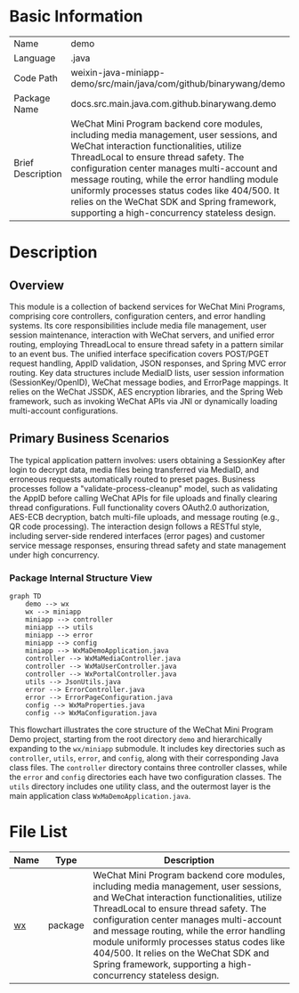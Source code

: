 # Basic Information

|      |      |
|------|------|
| Name | demo |
| Language | .java |
| Code Path | weixin-java-miniapp-demo/src/main/java/com/github/binarywang/demo |
| Package Name | docs.src.main.java.com.github.binarywang.demo |
| Brief Description | WeChat Mini Program backend core modules, including media management, user sessions, and WeChat interaction functionalities, utilize ThreadLocal to ensure thread safety. The configuration center manages multi-account and message routing, while the error handling module uniformly processes status codes like 404/500. It relies on the WeChat SDK and Spring framework, supporting a high-concurrency stateless design. |

# Description

## Overview  
This module is a collection of backend services for WeChat Mini Programs, comprising core controllers, configuration centers, and error handling systems. Its core responsibilities include media file management, user session maintenance, interaction with WeChat servers, and unified error routing, employing ThreadLocal to ensure thread safety in a pattern similar to an event bus. The unified interface specification covers POST/PGET request handling, AppID validation, JSON responses, and Spring MVC error routing. Key data structures include MediaID lists, user session information (SessionKey/OpenID), WeChat message bodies, and ErrorPage mappings. It relies on the WeChat JSSDK, AES encryption libraries, and the Spring Web framework, such as invoking WeChat APIs via JNI or dynamically loading multi-account configurations.  

## Primary Business Scenarios  
The typical application pattern involves: users obtaining a SessionKey after login to decrypt data, media files being transferred via MediaID, and erroneous requests automatically routed to preset pages. Business processes follow a "validate-process-cleanup" model, such as validating the AppID before calling WeChat APIs for file uploads and finally clearing thread configurations. Full functionality covers OAuth2.0 authorization, AES-ECB decryption, batch multi-file uploads, and message routing (e.g., QR code processing). The interaction design follows a RESTful style, including server-side rendered interfaces (error pages) and customer service message responses, ensuring thread safety and state management under high concurrency.


### Package Internal Structure View

```mermaid
graph TD
    demo --> wx
    wx --> miniapp
    miniapp --> controller
    miniapp --> utils
    miniapp --> error
    miniapp --> config
    miniapp --> WxMaDemoApplication.java
    controller --> WxMaMediaController.java
    controller --> WxMaUserController.java
    controller --> WxPortalController.java
    utils --> JsonUtils.java
    error --> ErrorController.java
    error --> ErrorPageConfiguration.java
    config --> WxMaProperties.java
    config --> WxMaConfiguration.java
```

This flowchart illustrates the core structure of the WeChat Mini Program Demo project, starting from the root directory `demo` and hierarchically expanding to the `wx/miniapp` submodule. It includes key directories such as `controller`, `utils`, `error`, and `config`, along with their corresponding Java class files. The `controller` directory contains three controller classes, while the `error` and `config` directories each have two configuration classes. The `utils` directory includes one utility class, and the outermost layer is the main application class `WxMaDemoApplication.java`.

# File List

| Name   | Type  | Description |
|-------|------|-------------|
| [wx](wx/_module.md) | package | WeChat Mini Program backend core modules, including media management, user sessions, and WeChat interaction functionalities, utilize ThreadLocal to ensure thread safety. The configuration center manages multi-account and message routing, while the error handling module uniformly processes status codes like 404/500. It relies on the WeChat SDK and Spring framework, supporting a high-concurrency stateless design. |


